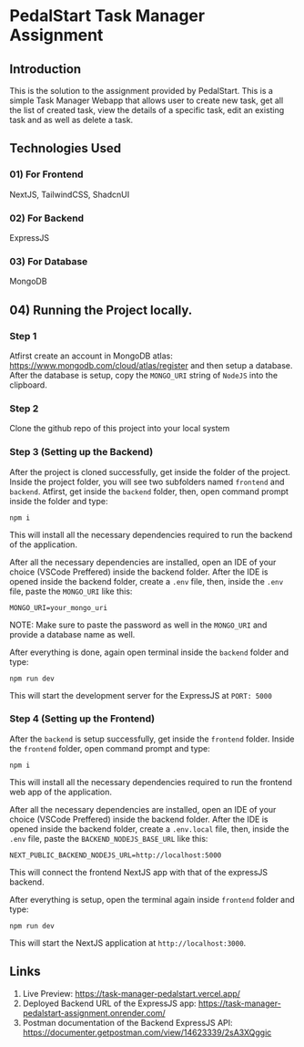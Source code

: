 # PedalStart Task Manager Assignment

## Introduction
This is the solution to the assignment provided by PedalStart. This is a simple Task Manager Webapp that allows user to create new task, get all the list of created task, view the details of a specific task, edit 
an existing task and as well as delete a task.

## Technologies Used

### 01) For Frontend
NextJS, TailwindCSS, ShadcnUI

### 02) For Backend
ExpressJS

### 03) For Database
MongoDB

## 04) Running the Project locally.

### Step 1

Atfirst create an account in MongoDB atlas: https://www.mongodb.com/cloud/atlas/register and then setup a database. After the database is setup, copy the `MONGO_URI` string of `NodeJS` into the clipboard.

### Step 2

Clone the github repo of this project into your local system

### Step 3 (Setting up the Backend)

After the project is cloned successfully, get inside the folder of the project. Inside the project folder, you will see two subfolders named `frontend` and `backend`. Atfirst, get inside the `backend` folder, then, open
command prompt inside the folder and type:
```
npm i
```
This will install all the necessary dependencies required to run the backend of the application.

After all the necessary dependencies are installed, open an IDE of your choice (VSCode Preffered) inside the backend folder. After the IDE is opened inside the backend folder, create a `.env` file, then,
inside the `.env` file, paste the `MONGO_URI` like this:
```
MONGO_URI=your_mongo_uri
```
NOTE: Make sure to paste the password as well in the `MONGO_URI` and provide a database name as well.

After everything is done, again open terminal inside the `backend` folder and type: 
```
npm run dev
```
This will start the development server for the ExpressJS at `PORT: 5000` 

### Step 4 (Setting up the Frontend)

After the `backend` is setup successfully, get inside the `frontend` folder. Inside the `frontend` folder, open command prompt and type:
```
npm i
```
This will install all the necessary dependencies required to run the frontend web app of the application.

After all the necessary dependencies are installed, open an IDE of your choice (VSCode Preffered) inside the backend folder. After the IDE is opened inside the backend folder, create a `.env.local` file, then,
inside the `.env` file, paste the `BACKEND_NODEJS_BASE_URL` like this:
```
NEXT_PUBLIC_BACKEND_NODEJS_URL=http://localhost:5000
```

This will connect the frontend NextJS app with that of the expressJS backend.

After everything is setup, open the terminal again inside `frontend` folder and type:
```
npm run dev
```

This will start the NextJS application at `http://localhost:3000`.

## Links

01) Live Preview: https://task-manager-pedalstart.vercel.app/
02) Deployed Backend URL of the ExpressJS app: https://task-manager-pedalstart-assignment.onrender.com/
3) Postman documentation of the Backend ExpressJS API: https://documenter.getpostman.com/view/14623339/2sA3XQggic
